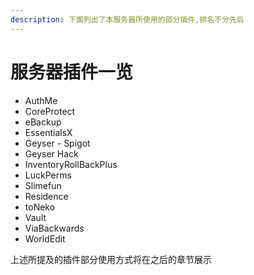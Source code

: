 ```yaml
---
description: 下面列出了本服务器所使用的部分插件,排名不分先后
---
```


# 服务器插件一览

* AuthMe
* CoreProtect
* eBackup
* EssentialsX
* Geyser - Spigot
* Geyser Hack
* InventoryRollBackPlus
* LuckPerms
* Slimefun
* Residence
* toNeko
* Vault
* ViaBackwards
* WorldEdit

上述所提及的插件部分使用方式将在之后的章节展示
